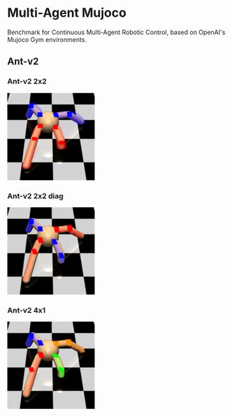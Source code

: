# Multi-Agent Mujoco
Benchmark for Continuous Multi-Agent Robotic Control, based on OpenAI's Mujoco Gym environments.


## Ant-v2

### Ant-v2 2x2
<img src="./docs/images/ant_2x2.png" width="200" height="200">

### Ant-v2 2x2 diag
<img src="./docs/images/ant_2x2_diag.png" width="200" height="200">

### Ant-v2 4x1
<img src="./docs/images/ant_4x1.png" width="200" height="200">
